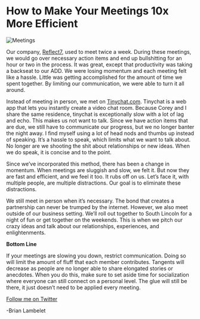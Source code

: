 <!--
id: 728220342
link: http://loudjet.com/a/how-to-make-your-meetings-10x-more-efficient
slug: how-to-make-your-meetings-10x-more-efficient
date: Wed Jun 23 2010 01:44:00 GMT-0500 (CDT)
publish: 2010-06-023
tags: 
-->


How to Make Your Meetings 10x More Efficient
============================================

![Meetings](http://media.tumblr.com/tumblr_l4gg1uPuwf1qzbc4f.jpg)

Our company, [Reflect7](http://reflect7.com "reflect7.com"), used to
meet twice a week. During these meetings, we would go over necessary
action items and end up bullshitting for an hour or two in the process.
It was great, except that productivity was taking a backseat to our ADD.
We were losing momentum and each meeting felt like a hassle. Little was
getting accomplished for the amount of time we spent together. By
limiting our communication, we were able to turn it all around.

Instead of meeting in person, we met on
[Tinychat.com](http://tinychat.com "tinychat.com"). Tinychat is a web
app that lets you instantly create a video chat room. Because Corey and
I share the same residence, tinychat is exceptionally slow with a lot of
lag and echo. This makes us not want to talk. Since we have action items
that are due, we still have to communicate our progress, but we no
longer banter the night away. I find myself using a lot of head nods and
thumbs up instead of speaking. It’s a hassle to speak, which limits what
we want to talk about. No longer are we shooting the shit about
relationships or new ideas. When we do speak, it is concise and to the
point.

Since we’ve incorporated this method, there has been a change in
momentum. When meetings are sluggish and slow, we felt it. But now they
are fast and efficient, and we feel it too. It rubs off on us. Let’s
face it, with multiple people, are multiple distractions. Our goal is to
eliminate these distractions.

We still meet in person when it’s necessary. The bond that creates a
partnership can never be trumped by the internet. However, we also meet
outside of our business setting. We’ll roll out together to South
Lincoln for a night of fun or get together on the weekends. This is when
we pitch our crazy ideas and talk about our relationships, experiences,
and enlightenments.

**Bottom Line**

If your meetings are slowing you down, restrict communication. Doing so
will limit the amount of fluff that each member contributes. Tangents
will decrease as people are no longer able to share elongated stories or
anecdotes. When you do this, make sure to set aside time for
socialization where everyone can still connect on a personal level. The
glue will still be there, it just doesn’t need to be applied every
meeting.

[Follow me on
Twitter](http://twitter.com/brianlambelet "Follow me on Twitter")

-Brian Lambelet

